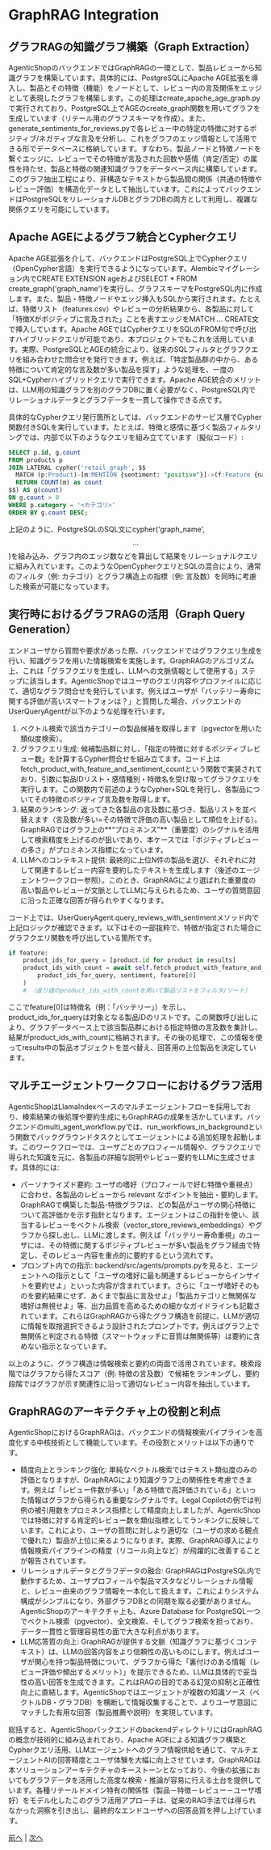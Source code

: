 # GraphRAG Integration

## グラフRAGの知識グラフ構築（Graph Extraction）

AgenticShopのバックエンドではGraphRAGの一環として、製品レビューから知識グラフを構築しています。具体的には、PostgreSQLにApache AGE拡張を導入し、製品とその特徴（機能）をノードとして、レビュー内の言及関係をエッジとして表現したグラフを構築します。この処理はcreate_apache_age_graph.pyで実行されており、PostgreSQL上でAGEのcreate_graph関数を用いてグラフを生成しています（リテール用のグラフスキーマを作成）。また、generate_sentiments_for_reviews.pyで各レビュー中の特定の特徴に対するポジティブ/ネガティブな言及を分析し、これをグラフのエッジ情報として活用できる形でデータベースに格納しています。すなわち、製品ノードと特徴ノードを繋ぐエッジに、レビューでその特徴が言及された回数や感情（肯定/否定）の属性を持たせ、製品と特徴の関連知識グラフをデータベース内に構築しています。このグラフ抽出工程により、非構造なテキストから製品間の関係（共通の特徴やレビュー評価）を構造化データとして抽出しています。これによってバックエンドはPostgreSQLをリレーショナルDBとグラフDBの両方として利用し、複雑な関係クエリを可能にしています。

## Apache AGEによるグラフ統合とCypherクエリ

Apache AGE拡張を介して、バックエンドはPostgreSQL上でCypherクエリ（OpenCypher言語）を実行できるようになっています。Alembicマイグレーション内でCREATE EXTENSION ageおよびSELECT * FROM create_graph('graph_name')を実行し、グラフスキーマをPostgreSQL内に作成します。また、製品・特徴ノードやエッジ挿入もSQLから実行されます。たとえば、特徴リスト（features.csv）やレビューの分析結果から、各製品に対して「特徴Xがポジティブに言及された」ことを表すエッジをMATCH ... CREATE文で挿入しています。Apache AGEではCypherクエリをSQLのFROM句で呼び出すハイブリッドクエリが可能であり、本プロジェクトでもこれを活用しています。実際、PostgreSQLとAGEの統合により、従来のSQLフィルタとグラフクエリを組み合わせた問合せを発行できます。例えば、「特定製品群の中から、ある特徴について肯定的な言及数が多い製品を探す」ような処理を、一度のSQL+Cypherハイブリッドクエリで実行できます。Apache AGE統合のメリットは、LLM用の知識グラフを別のグラフDBに置く必要がなく、PostgreSQL内でリレーショナルデータとグラフデータを一貫して操作できる点です。

具体的なCypherクエリ発行箇所としては、バックエンドのサービス層でCypher関数付きSQLを実行しています。たとえば、特徴と感情に基づく製品フィルタリングでは、内部で以下のようなクエリを組み立てています（擬似コード）:

```sql
SELECT p.id, g.count
FROM products p
JOIN LATERAL cypher('retail_graph', $$
  MATCH (p:Product)-[m:MENTION {sentiment: "positive"}]->(f:Feature {name: "<特徴名>"})
  RETURN COUNT(m) as count
$$) AS g(count)
ON g.count > 0
WHERE p.category = '<カテゴリ>'
ORDER BY g.count DESC;
```

上記のように、PostgreSQLのSQL文にcypher('graph_name', $$ ... $$)を組み込み、グラフ内のエッジ数などを算出して結果をリレーショナルクエリに組み入れています。このようなOpenCypherクエリとSQLの混合により、通常のフィルタ（例: カテゴリ）とグラフ構造上の指標（例: 言及数）を同時に考慮した検索が可能になっています。

## 実行時におけるグラフRAGの活用（Graph Query Generation）

エンドユーザから質問や要求があった際、バックエンドではグラフクエリ生成を行い、知識グラフを用いた情報検索を実施します。GraphRAGのアルゴリズム上、これは「グラフクエリを生成し、LLMへの文脈情報として使用する」ステップに該当します。AgenticShopではユーザのクエリ内容やプロファイルに応じて、適切なグラフ問合せを発行しています。例えばユーザが「バッテリー寿命に関する評価が高いスマートフォンは？」と質問した場合、バックエンドのUserQueryAgentが以下のような処理を行います。
1. ベクトル検索で該当カテゴリーの製品候補を取得します（pgvectorを用いた類似度検索）。
2. グラフクエリ生成: 候補製品群に対し、「指定の特徴に対するポジティブレビュー数」を計算するCypher問合せを組み立てます。コード上はfetch_product_with_feature_and_sentiment_countという関数で実装されており、引数に製品IDリスト・感情種別・特徴名を受け取ってグラフクエリを実行します。この関数内で前述のようなCypher+SQLを発行し、各製品についてその特徴のポジティブ言及数を取得します。
3. 結果のランキング: 返ってきた各製品の言及数に基づき、製品リストを並べ替えます（言及数が多い=その特徴で評価の高い製品として順位を上げる）。GraphRAGではグラフ上の**“プロミネンス”**（重要度）のシグナルを活用して検索精度を上げるのが狙いであり、本ケースでは「ポジティブレビューの多さ」がプロミネンス指標になっています。
4. LLMへのコンテキスト提供: 最終的に上位N件の製品を選び、それぞれに対して関連するレビュー内容を要約したテキストを生成します（後述のエージェントワークフロー参照）。このとき、GraphRAGにより選ばれた重要度の高い製品やレビューが文脈としてLLMに与えられるため、ユーザの質問意図に沿った正確な回答が得られやすくなります。

コード上では、UserQueryAgent.query_reviews_with_sentimentメソッド内で上記ロジックが確認できます。以下はその一部抜粋で、特徴が指定された場合にグラフクエリ関数を呼び出している箇所です。

```python
if feature:
    product_ids_for_query = [product.id for product in results]
    product_ids_with_count = await self.fetch_product_with_feature_and_sentiment_count(
        product_ids_for_query, sentiment, feature[0]
    )
    # （返り値のproduct_ids_with_countを用いて製品リストをフィルタ/ソート）
```

ここでfeature[0]は特徴名（例：「バッテリー」）を示し、product_ids_for_queryは対象となる製品IDのリストです。この関数呼び出しにより、グラフデータベース上で該当製品群における指定特徴の言及数を集計し、結果がproduct_ids_with_countに格納されます。その後の処理で、この情報を使ってresults中の製品オブジェクトを並べ替え、回答用の上位製品を決定しています。

## マルチエージェントワークフローにおけるグラフ活用

AgenticShopはLlamaIndexベースのマルチエージェントフローを採用しており、検索結果の後処理や要約生成にもGraphRAGの成果を活かしています。バックエンドのmulti_agent_workflow.pyでは、run_workflows_in_backgroundという関数でバックグラウンドタスクとしてエージェントによる追加処理を起動します。このワークフローでは、ユーザごとのプロフィール情報や、グラフクエリで得られた知識を元に、各製品の詳細な説明やレビュー要約をLLMに生成させます。具体的には:
- パーソナライズド要約: ユーザの嗜好（プロフィールで好む特徴や重視点）に合わせ、各製品のレビューから relevant なポイントを抽出・要約します。GraphRAGで構築した製品-特徴グラフは、どの製品がユーザの関心特徴について高評価かを示す指針となります。エージェントはこの指針を使い、該当するレビューをベクトル検索（vector_store_reviews_embeddings）やグラフから探し出し、LLMに渡します。例えば「バッテリー寿命重視」のユーザには、その特徴に関するポジティブレビューが多い製品をグラフ経由で特定し、そのレビュー内容を重点的に要約するという流れです。
- プロンプト内での指示: backend/src/agents/prompts.pyを見ると、エージェントへの指示として「ユーザの嗜好に最も関連するレビューからインサイトを要約せよ」といった内容が含まれています。さらに「ユーザ嗜好そのものを要約結果にせず、あくまで製品に言及せよ」「製品カテゴリと無関係な嗜好は無視せよ」等、出力品質を高めるための細かなガイドラインも記載されています。これらはGraphRAGから得たグラフ構造を前提に、LLMが適切に情報を取捨選択できるよう設計されたプロンプトです。例えばグラフ上で無関係と判定される特徴（スマートウォッチに音質は無関係等）は要約に含めない指示となっています。

以上のように、グラフ構造は情報検索と要約の両面で活用されています。検索段階ではグラフから得たスコア（例: 特徴の言及数）で候補をランキングし、要約段階ではグラフが示す関連性に沿って適切なレビュー内容を抽出しています。

## GraphRAGのアーキテクチャ上の役割と利点

AgenticShopにおけるGraphRAGは、バックエンドの情報検索パイプラインを高度化する中核技術として機能しています。その役割とメリットは以下の通りです。
-	精度向上とランキング強化: 単純なベクトル検索ではテキスト類似度のみの評価となりますが、GraphRAGにより知識グラフ上の関係性を考慮できます。例えば「レビュー件数が多い」「ある特徴で高評価されている」といった情報はグラフから得られる重要なシグナルです。Legal Copilotの例では判例の被引用数をプロミネンス指標として精度向上しましたが、AgenticShopでは特徴に対する肯定的レビュー数を類似指標としてランキングに反映しています。これにより、ユーザの質問に対しより適切な（ユーザの求める観点で優れた）製品が上位に来るようになります。実際、GraphRAG導入により情報検索パイプラインの精度（リコール向上など）が飛躍的に改善することが報告されています。
-	リレーショナルデータとグラフデータの融合: GraphRAGはPostgreSQL内で動作するため、ユーザプロフィールや製品マスタなどリレーショナル情報と、レビュー由来のグラフ情報を一本化して扱えます。これによりシステム構成がシンプルになり、外部グラフDBとの同期を取る必要がありません。AgenticShopのアーキテクチャ上も、Azure Database for PostgreSQL一つでベクトル検索（pgvector）、全文検索、そしてグラフ検索を担っており、データ一貫性と管理容易性の面で大きな利点があります。
-	LLM応答質の向上: GraphRAGが提供する文脈（知識グラフに基づくコンテキスト）は、LLMの回答内容をより信頼性の高いものにします。例えばユーザが関心を持つ製品特徴について、グラフから得た「裏付けのある情報（レビュー評価や頻出するメリット）」を提示できるため、LLMは具体的で妥当性の高い回答を生成できます。これはRAGの目的である幻覚の抑制と正確性向上に直結します。AgenticShopではエージェントが複数の知識ソース（ベクトルDB・グラフDB）を横断して情報収集することで、よりユーザ意図にマッチした有用な回答（製品推薦や説明）を実現しています。

総括すると、AgenticShopバックエンドのbackendディレクトリにはGraphRAGの概念が技術的に組み込まれており、Apache AGEによる知識グラフ構築とCypherクエリ活用、LLMエージェントへのグラフ情報供給を通じて、マルチエージェントAIの回答精度とユーザ体験を大幅に向上させています。GraphRAGは本ソリューションアーキテクチャのキーストーンとなっており、今後の拡張においてもグラフデータを活用した高度な検索・推論が容易に行える土台を提供しています。各種リテールドメイン特有の関係性（製品－特徴－レビュー－ユーザ嗜好）をモデル化したこのグラフ活用アプローチは、従来のRAG手法では得られなかった洞察を引き出し、最終的なエンドユーザへの回答品質を押し上げています。

[前へ](06-WhyPostgreSQL.md) | [次へ](08-Wrapup.md)
